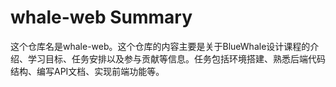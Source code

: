 # whale-web Summary

这个仓库名是whale-web。这个仓库的内容主要是关于BlueWhale设计课程的介绍、学习目标、任务安排以及参与贡献等信息。任务包括环境搭建、熟悉后端代码结构、编写API文档、实现前端功能等。
